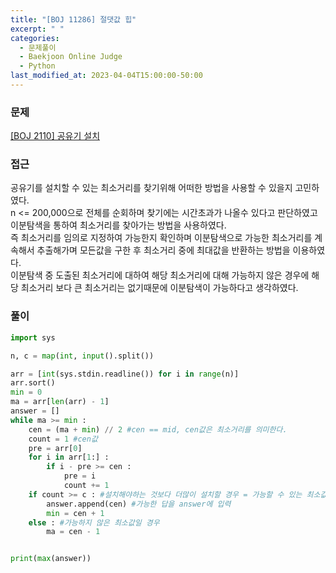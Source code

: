 ```yaml
---
title: "[BOJ 11286] 절댓값 힙"
excerpt: " "
categories:
  - 문제풀이
  - Baekjoon Online Judge
  - Python
last_modified_at: 2023-04-04T15:00:00-50:00
---
```


### 문제

[[BOJ 2110] 공유기 설치](https://www.acmicpc.net/problem/2110)

### 접근

공유기를 설치할 수 있는 최소거리를 찾기위해 어떠한 방법을 사용할 수 있을지 고민하였다.  
n <= 200,000으로 전체를 순회하며 찾기에는 시간초과가 나올수 있다고 판단하였고 이분탐색을 통하여 최소거리를 찾아가는 방법을 사용하였다.  
즉 최소거리를 임의로 지정하여 가능한지 확인하며 이분탐색으로 가능한 최소거리를 계속해서 추출해가며 모든값을 구한 후 최소거리 중에 최대값을 반환하는 방법을 이용하였다.  
이분탐색 중 도출된 최소거리에 대하여 해당 최소거리에 대해 가능하지 않은 경우에 해당 최소거리 보다 큰 최소거리는 없기때문에 이분탐색이 가능하다고 생각하였다.

### 풀이

```python
import sys

n, c = map(int, input().split())

arr = [int(sys.stdin.readline()) for i in range(n)]
arr.sort()
min = 0
ma = arr[len(arr) - 1]
answer = []
while ma >= min :
    cen = (ma + min) // 2 #cen == mid, cen값은 최소거리를 의미한다.
    count = 1 #cen값
    pre = arr[0]
    for i in arr[1:] :
        if i - pre >= cen :
            pre = i
            count += 1
    if count >= c : #설치해야하는 것보다 더많이 설치할 경우 = 가능할 수 있는 최소값일 경우
        answer.append(cen) #가능한 답을 answer에 입력
        min = cen + 1
    else : #가능하지 않은 최소값일 경우
        ma = cen - 1


print(max(answer))
```
